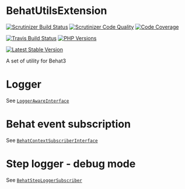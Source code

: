 # BehatUtilsExtension
[![Scrutinizer Build Status](https://img.shields.io/scrutinizer/build/g/yoanm/BehatUtilsExtension.svg?label=Scrutinizer)](https://scrutinizer-ci.com/g/yoanm/BehatUtilsExtension/build-status/master) [![Scrutinizer Code Quality](https://img.shields.io/scrutinizer/g/yoanm/BehatUtilsExtension.svg?label=Code%20quality)](https://scrutinizer-ci.com/g/yoanm/BehatUtilsExtension/?branch=master) [![Code Coverage](https://img.shields.io/scrutinizer/coverage/g/yoanm/BehatUtilsExtension.svg?label=Coverage)](https://scrutinizer-ci.com/g/yoanm/BehatUtilsExtension/?branch=master)

[![Travis Build Status](https://img.shields.io/travis/yoanm/BehatUtilsExtension.svg?label=travis)](https://travis-ci.org/yoanm/BehatUtilsExtension?label=Travis) [![PHP Versions](https://img.shields.io/badge/php-5.5%20%2F%205.6%20%2F%207.0-8892BF.svg)](https://php.net/)

[![Latest Stable Version](https://img.shields.io/packagist/v/yoanm/behat-utils-extension.svg)](https://packagist.org/packages/yoanm/behat-utils-extension)


A set of utility for Behat3

# Logger
See [`LoggerAwareInterface`](src/Yoanm/BehatUtilsExtension/Context/LoggerAwareInterface.php)

# Behat event subscription
See [`BehatContextSubscriberInterface`](src/Yoanm/BehatUtilsExtension/Context/BehatContextSubscriberInterface.php)

# Step logger - debug mode
See [`BehatStepLoggerSubscriber`](src/Yoanm/BehatUtilsExtension/Subscriber/BehatStepLoggerSubscriber.php)
